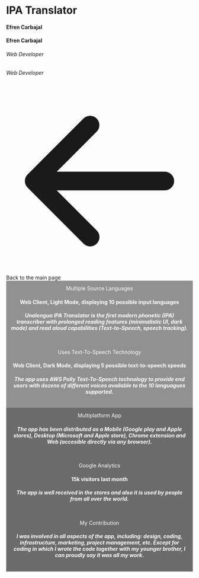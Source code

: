 <script setup>
  import { ref } from 'vue';
  import { withBase } from 'vitepress';
  const slide = ref('first');
</script>


<div class="mt-8">
  <div class="row">
    <div class="col-12">
      <h1 class="text-center m-0 p-0"> IPA Translator </h1>
      <h4 class="hide sm:block mb-0 pb-0 mt-4"> Efren Carbajal </h4>
      <h4 class="sm:hide text-center mb-0 pb-0 mt-4"> Efren Carbajal </h4>
      <h6 class="hide sm:block mt-4"> Web Developer </h6>
      <h6 class="sm:hide text-center mt-4"> Web Developer </h6>
      <a class="flex items-center no-underline hover:underline text-inherit text-sm md:text-base underline my-5" :href="withBase('/')"><svg xmlns="http://www.w3.org/2000/svg" viewBox="0 0 20 20" fill="currentColor" aria-hidden="true" class="mr-3 h-5 w-5 text-primary"><path fill-rule="evenodd" d="M9.707 16.707a1 1 0 01-1.414 0l-6-6a1 1 0 010-1.414l6-6a1 1 0 011.414 1.414L5.414 9H17a1 1 0 110 2H5.414l4.293 4.293a1 1 0 010 1.414z" clip-rule="evenodd"></path></svg>Back to the main page</a>
    </div>
  </div>
  <div class="row mx-auto">
    <div class="col-12">
      <q-responsive :ratio="16/9" style="max-width: 100%;" class="box-shadow">
        <q-carousel
          arrows
          animated
          v-model="slide"
          height="400px"
        >
          <q-carousel-slide name="first" img-src="./light.png">
            <div class="absolute-bottom custom-caption">
              <div class="text-h2 hide md:block text-white">Multiple Source Languages</div>
              <h4 class="hide md:block text-white">Web Client, Light Mode, displaying 10 possible input languages</h4>
              <h5 class="hide md:block text-white">
                Unalengua IPA Translator is the first modern phonetic (IPA) transcriber with prolonged reading features (minimalistic UI, dark mode) and read aloud capabilities (Text-to-Speech, speech tracking).
              </h5>
              <q-btn unelevated color="secondary" class="mb-4" label="Live demo" href="https://unalengua.com/ipa?ttsLocale=en-US&voiceId=Salli&ttsMode=sentence&text=Welcome+to+Unalengua+IPA+Translator" target="_blank"/>
            </div>
          </q-carousel-slide>
          <q-carousel-slide name="third" img-src="./dark.png">
            <div class="absolute-bottom custom-caption">
              <div class="hide md:block text-h2 text-white">Uses Text-To-Speech Technology</div>
              <h4 class="hide md:block text-white">Web Client, Dark Mode, displaying 5 possible text-to-speech speeds</h4>
              <h5 class="hide md:block text-white">
                The app uses AWS Polly Text-To-Speech technology to provide end users with dozens of different voices available to the 10 languagues supported.
              </h5>
            </div>
          </q-carousel-slide>
          <q-carousel-slide name="second" img-src="./android.png">
            <div class="absolute-bottom dark-custom-caption">
              <div class="hide md:block text-h2 text-white">Multiplatform App</div>
              <h5 class="hide md:block text-white">
                The app has been distributed as a Mobile (Google play and Apple stores), Desktop (Microsoft and Apple store), Chrome extension and Web (accesible directly via any browser).
              </h5>
              <q-btn unelevated color="secondary" class="mb-4 ml-2" label="Google Play Store" href="https://play.google.com/store/apps/details?id=com.unalengua.ipattstranslator" target="_blank"/>
              <q-btn unelevated color="primary" class="mb-4 ml-2" label="Chrome Extension" href="https://chrome.google.com/webstore/detail/unalengua-ipa-translator/cgdbpnmhhkgaaahpmgmmibiifdegidbl" target="_blank"/>
              <q-btn unelevated color="secondary" class="mb-4 ml-2" label="Apple Store" href="https://apps.apple.com/US/app/id1553100032" target="_blank"/>
            </div>
          </q-carousel-slide>
          <q-carousel-slide name="reviews" img-src="./analytics.png">
            <div class="absolute-bottom dark-custom-caption">
              <div class="hide md:block text-h2 text-white">Google Analytics</div>
              <h4 class="hide md:block text-white">15k visitors last month</h4>
              <h5 class="hide md:block text-white">
                The app is well received in the stores and also it is used by people from all over the world.
              </h5>
            </div>
          </q-carousel-slide>
          <q-carousel-slide name="contribution" img-src="./android2.png">
            <div class="absolute-bottom dark-custom-caption">
              <div class="hide md:block text-h2 text-white">My Contribution</div>
              <h5 class="hide md:block text-white">
               I was involved in all aspects of the app, including: design, coding, infrastructure, marketing, project management, etc. Except for coding in which I wrote the code together with my younger brother, I can proudly say it was all my work.
              </h5>
            </div>
          </q-carousel-slide>
        </q-carousel>
      </q-responsive>
    </div>
  </div>
</div>

<style>
  .custom-caption {
    text-align: center;
    padding: 12px;
    color: #fff;
    background-color: #0000006d;
  }
  .dark-custom-caption {
    text-align: center;
    padding: 12px;
    color: #fff;
    background-color: #555d;
  }
  .q-icon {
    background: #0000006d;
    border-radius: 100%;
    transform: scale(1.5);
  }
 .box-shadow {
		box-shadow: 3px 3px 14px -1px rgba(0,0,0,0.53);
		-webkit-box-shadow: 3px 3px 14px -1px rgba(0,0,0,0.53);
		-moz-box-shadow: 3px 3px 14px -1px rgba(0,0,0,0.53);
 }
</style>
